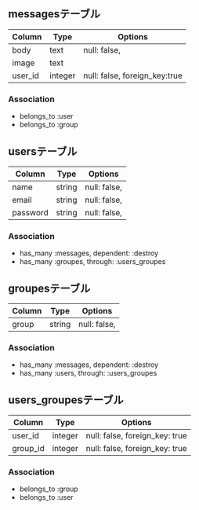 <!-- # README

This README would normally document whatever steps are necessary to get the
application up and running.

Things you may want to cover:

* Ruby version

* System dependencies

* Configuration

* Database creation

* Database initialization

* How to run the test suite

* Services (job queues, cache servers, search engines, etc.)

* Deployment instructions

* ... -->


## messagesテーブル

|Column|Type|Options|
|------|----|-------|
|body  |text    |null: false, 
|image |text    |              
|user_id|integer|null: false, foreign_key:true

### Association
- belongs_to :user
- belongs_to :group



## usersテーブル

|Column|Type|Options|
|------|----|-------|
|name    |string |null: false, 
|email   |string |null: false, 
|password|string |null: false,

### Association
- has_many :messages, dependent: :destroy
- has_many :groupes, through: :users_groupes



## groupesテーブル

|Column|Type|Options|
|------|----|-------|
|group|string|null: false, 

### Association
- has_many :messages, dependent: :destroy
- has_many :users, through: :users_groupes



## users_groupesテーブル

|Column|Type|Options|
|------|----|-------|
|user_id|integer|null: false, foreign_key: true|
|group_id|integer|null: false, foreign_key: true|

### Association
- belongs_to :group
- belongs_to :user